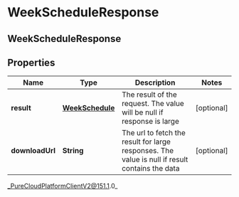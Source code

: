 # WeekScheduleResponse

## WeekScheduleResponse

## Properties

|Name | Type | Description | Notes|
|------------ | ------------- | ------------- | -------------|
| **result** | [**WeekSchedule**](WeekSchedule) | The result of the request. The value will be null if response is large | [optional] |
| **downloadUrl** | **String** | The url to fetch the result for large responses. The value is null if result contains the data | [optional] |



_PureCloudPlatformClientV2@151.1.0_
